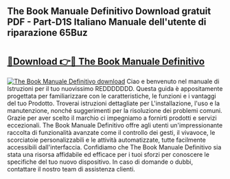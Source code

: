 ## The Book Manuale Definitivo Download gratuit PDF - Part-D1S Italiano Manuale dell'utente di riparazione 65Buz

# <h2><a href="http://dfczlyy.blite.top/?on=The+Book+Manuale+Definitivo">🔗Download 👉🔴 The Book Manuale Definitivo</a></h2>

[![The Book Manuale Definitivo download](https://i.imgur.com/lujVjoI.png)](http://dfczlyy.blite.top/?on=The+Book+Manuale+Definitivo)
Ciao e benvenuto nel manuale di Istruzioni per il tuo nuovissimo REDDDDDDD. Questa guida è appositamente progettata per familiarizzare con le caratteristiche, le funzioni e i vantaggi del tuo Prodotto. Troverai istruzioni dettagliate per L'installazione, l'uso e la manutenzione, nonché suggerimenti per la risoluzione dei problemi comuni. Grazie per aver scelto il marchio ci impegniamo a fornirti prodotti e servizi eccezionali. The Book Manuale Definitivo offre agli utenti un'impressionante raccolta di funzionalità avanzate come il controllo dei gesti, il vivavoce, le scorciatoie personalizzabili e le attività automatizzate, tutte facilmente accessibili dall'interfaccia. Confidiamo che The Book Manuale Definitivo sia stata una risorsa affidabile ed efficace per i tuoi sforzi per conoscere le specifiche del tuo nuovo dispositivo. In caso di domande o dubbi, contattare il nostro team di assistenza clienti.
